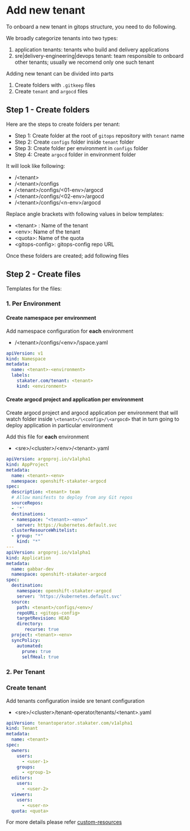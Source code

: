 # Add new tenant

To onboard a new tenant in gitops structure, you need to do following.

We broadly categorize tenants into two types:

1. application tenants: tenants who build and delivery applications
2. sre|delivery-engineering|devops tenant: team responsible to onboard other tenants; usually we recomend only one such tenant

Adding new tenant can be divided into parts

1. Create folders with `.gitkeep` files
2. Create `tenant` and `argocd` files

## Step 1 - Create folders

Here are the steps to create folders per tenant:

- Step 1: Create folder at the root of `gitops` repository with `tenant` name
- Step 2: Create `configs` folder inside `tenant` folder
- Step 3: Create folder per environment in `configs` folder
- Step 4: Create `argocd` folder in environment folder

It will look like following:

- /\<tenant>
- /\<tenant>/configs
- /\<tenant>/configs/\<01-env>/argocd
- /\<tenant>/configs/\<02-env>/argocd
- /\<tenant>/configs/\<n-env>/argocd

Replace angle brackets with following values in below templates:
  - \<tenant> : Name of the tenant
  - \<env>:  Name of the tenant
  - \<quota>: Name of the quota
  - \<gitops-config>: gitops-config repo URL

Once these folders are created; add following files

## Step 2 - Create files

Templates for the files:

### 1. Per Environment

#### Create namespace per environment

Add namespace configuration for **each** environment

- /\<tenant>/configs/\<env>/\space.yaml

```yaml
apiVersion: v1
kind: Namespace
metadata:
  name: <tenant>-<environment>
  labels:
    stakater.com/tenant: <tenant>
    kind: <environment>
```

#### Create argocd project and application per environment

Create argocd project and argocd application per environment that will watch folder inside `\<tenant>/\<config>/\<argocd>` that in turn going to deploy application in particular environment

Add this file for **each** environment

- \<sre>/\<cluster>/\<env>/\<tenant>.yaml
``` yaml
apiVersion: argoproj.io/v1alpha1
kind: AppProject
metadata:
  name: <tenant>-<env>
  namespace: openshift-stakater-argocd
spec:
  description: <tenant> team
  # Allow manifests to deploy from any Git repos
  sourceRepos:
  - '*'
  destinations:
  - namespace: "<tenant>-<env>"
    server: https://kubernetes.default.svc
  clusterResourceWhitelist:
  - group: "*"
    kind: "*"
---
apiVersion: argoproj.io/v1alpha1
kind: Application
metadata:
  name: gabbar-dev
  namespace: openshift-stakater-argocd
spec:
  destination:
    namespace: openshift-stakater-argocd
    server: 'https://kubernetes.default.svc'
  source:
    path: <tenant>/configs/<env>/
    repoURL: <gitops-config>
    targetRevision: HEAD
    directory:
       recurse: true
  project: <tenant>-<env>
  syncPolicy:
    automated:
      prune: true
      selfHeal: true
```

### 2. Per Tenant

### Create tenant

Add tenants configuration inside sre tenant configuration

- \<sre>/\<cluster>/tenant-operator/tenants/\<tenant>.yaml

``` yaml
apiVersion: tenantoperator.stakater.com/v1alpha1
kind: Tenant
metadata:
  name: <tenant>
spec:
  owners:
    users:
      - <user-1>
    groups:
      - <group-1>
  editors:
    users:
      - <user-2>
  viewers:
    users:
      - <user-n>
  quota: <quota>
```

For more details please refer [custom-resources](../tenant-operator/customresources.html#_2-tenant)
